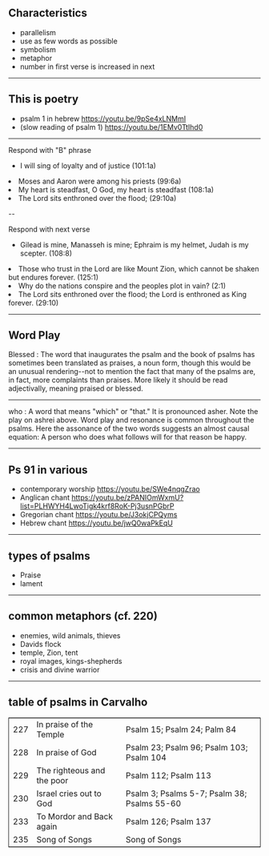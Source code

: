 ## Characteristics<a id="sec-2" name="sec-2"></a>

-   parallelism
-   use as few words as possible
-   symbolism
-   metaphor
-   number in first verse is increased in next

---

## This is poetry
- psalm 1 in hebrew
https://youtu.be/9pSe4xLNMmI
- (slow reading of psalm 1) 
https://youtu.be/1EMv0TtIhd0

---

 Respond with "B" phrase

- I will sing of loyalty and of justice (101:1a)
<li class="fragment">  Moses and Aaron were among his priests (99:6a) </li>
<li class="fragment">  My heart is steadfast, O God, my heart is steadfast (108:1a)</li>  
<li class="fragment">  The Lord sits enthroned over the flood; (29:10a) </li>

--

 Respond with next verse


- Gilead is mine, Manasseh is mine; Ephraim is my helmet, Judah is my scepter. (108:8) 
<li class="fragment">  Those who trust in the Lord are like Mount Zion, which cannot be shaken but endures forever. (125:1) </li>
<li class="fragment">   Why do the nations conspire and the peoples plot in vain? (2:1) </li>
<li class="fragment">   The Lord sits enthroned over the flood; the Lord is enthroned as King forever. (29:10) </li>

---


##  Word Play
Blessed    : The word that inaugurates the psalm and the book of psalms has sometimes been
translated as praises, a noun form, though this would be an unusual rendering--not to mention
the fact that many of the psalms are, in fact, more complaints than praises. More likely it should
be read adjectivally, meaning praised or blessed.


---


who     : A word that means "which" or "that." It is pronounced asher. Note the play on
ashrei above. Word play and resonance is common throughout the psalms. Here the assonance of
the two words suggests an almost causal equation: A person who does what follows will for that
reason be happy.

---


## Ps 91 in various<a id="sec-3" name="sec-3"></a>

-   contemporary worship <https://youtu.be/SWe4nqgZrao>
-   Anglican chant <https://youtu.be/zPANIOmWxmU?list=PLHWYH4LwoTigk4krf8RoK-Pj3usnPGbrP>
-   Gregorian chant <https://youtu.be/J3okjCPQyms>
-   Hebrew chant <https://youtu.be/jwQ0waPkEqU>

---

## types of psalms<a id="sec-4" name="sec-4"></a>

-   Praise
-   lament

---

## common metaphors (cf. 220)<a id="sec-5" name="sec-5"></a>

-   enemies, wild animals, thieves
-   Davids flock
-   temple, Zion, tent
-   royal images, kings-shepherds
-   crisis and divine warrior

---

## table of psalms in Carvalho<a id="sec-6" name="sec-6"></a>

<table border="2" cellspacing="0" cellpadding="6" rules="groups" frame="hsides">


<colgroup>
<col  class="right" />

<col  class="left" />

<col  class="left" />
</colgroup>
<tbody>
<tr>
<td class="right">227</td>
<td class="left">In praise of the Temple</td>
<td class="left">Psalm 15; Psalm 24; Palm 84</td>
</tr>


<tr>
<td class="right">228</td>
<td class="left">In praise of God</td>
<td class="left">Psalm 23; Psalm 96; Psalm 103; Psalm 104</td>
</tr>


<tr>
<td class="right">229</td>
<td class="left">The righteous and the poor</td>
<td class="left">Psalm 112; Psalm 113</td>
</tr>


<tr>
<td class="right">230</td>
<td class="left">Israel cries out to God</td>
<td class="left">Psalm 3; Psalms 5-7; Psalm 38; Psalms 55-60</td>
</tr>


<tr>
<td class="right">233</td>
<td class="left">To Mordor and Back again</td>
<td class="left">Psalm 126; Psalm 137</td>
</tr>


<tr>
<td class="right">235</td>
<td class="left">Song of Songs</td>
<td class="left">Song of Songs</td>
</tr>
</tbody>
</table>

